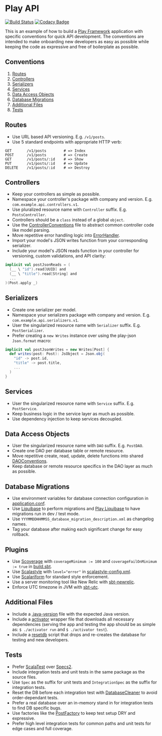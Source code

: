 # Play API

[![Build Status](https://travis-ci.org/jtescher/play-api.svg)](https://travis-ci.org/jtescher/play-api)
[![Codacy Badge](https://api.codacy.com/project/badge/grade/0833151a4327414eb7c01c9c7e7c4826)](https://www.codacy.com/app/jatescher/play-api)

This is an example of how to build a [Play Framework](https://www.playframework.com/) application with specific
conventions for quick API development. The conventions are intended to make onboarding new developers as easy as possible
while keeping the code as expressive and free of boilerplate as possible.

## Conventions

1. [Routes](#routes)
1. [Controllers](#controllers)
1. [Serializers](#serializers)
1. [Services](#services)
1. [Data Access Objects](#data-access-objects)
1. [Database Migrations](#database-migrations)
1. [Additional Files](#additional-files)
1. [Tests](#tests)

## Routes

+ Use URL based API versioning. E.g. `/v1/posts`.
+ Use 5 standard endpoints with appropriate HTTP verb:

```
GET       /v1/posts        # => Index
POST      /v1/posts        # => Create
GET       /v1/posts/:id    # => Show
PUT       /v1/posts/:id    # => Update
DELETE    /v1/posts/:id    # => Destroy
```

## Controllers

+ Keep your controllers as simple as possible.
+ Namespace your controller's package with company and version. E.g. `com.example.api.controllers.v1`.
+ Use pluralized resource name with `Controller` suffix. E.g. `PostsController`.
+ Controllers should be a `class` instead of a global `object`.
+ Use the [ControllerConventions](app/com/example/api/controllers/utils/ControllerConventions.scala) file to abstract
common controller code like model parsing.
+ Move repetitive error handling logic into [ErrorHandler](app/com/example/api/ErrorHandler.scala).
+ Import your model's JSON writes function from your corresponding serializer.
+ Include your model's JSON reads function in your controller for versioning, custom validations, and API clarity:

```scala
implicit val postJsonReads = (
  (__ \ "id").read[UUID] and
  (__ \ "title").read[String] and
  ...
)(Post.apply _)
```

## Serializers

+ Create one serializer per model.
+ Namespace your serializers package with company and version. E.g. `com.example.api.serializers.v1`.
+ User the singularized resource name with `Serializer` suffix. E.g. `PostSerializer`.
+ Prefer creating a `new Writes` instance over using the play-json `Json.format` macro:

```scala
implicit val postJsonWrites = new Writes[Post] {
  def writes(post: Post): JsObject = Json.obj(
    "id" -> post.id,
    "title" -> post.title,
    ...
  )
}
```

## Services

+ User the singularized resource name with `Service` suffix. E.g. `PostService`.
+ Keep business logic in the service layer as much as possible.
+ Use dependency injection to keep services decoupled.

## Data Access Objects

+ User the singularized resource name with `DAO` suffix. E.g. `PostDAO`.
+ Create one DAO per database table or remote resource.
+ Move repetitive create, read, update, delete functions into shared [DAOConventions](app/com/example/api/daos/DAOConventions.scala).
+ Keep database or remote resource specifics in the DAO layer as much as possible.

## Database Migrations

+ Use environment variables for database connection configuration in [application.conf](conf/application.conf).
+ Use [Liquibase](http://www.liquibase.org) to perform migrations and [Play Liquibase](https://github.com/Ticketfly/play-liquibase)
to have migrations run in dev / test mode.
+ Use `YYYMMDDHHMMSS_database_migration_description.xml` as changelog names.
+ Tag your database after making each significant change for easy rollback.

## Plugins

+ Use [Scoverage](https://github.com/scoverage/sbt-scoverage) with `coverageMinimum := 100` and `coverageFailOnMinimum := true`
in [build.sbt](build.sbt).
+ Use [Scalastyle](http://www.scalastyle.org/sbt.html) with `level="error"` in [scalastyle-config.xml](scalastyle-config.xml).
+ Use [Scalariform](https://github.com/daniel-trinh/scalariform) for standard style enforcement.
+ Use a server monitoring tool like New Relic with [sbt-newrelic](https://github.com/gilt/sbt-newrelic).
+ Enforce UTC timezone in JVM with [sbt-utc](https://github.com/tim-group/sbt-utc).

## Additional Files

+ Include a [.java-version](.java-version) file with the expected Java version.
+ Include a [activator](activator) wrapper file that downloads all necessary dependencies
(serving the app and testing the app should be as simple as: `$ ./activator run` and `$ ./activator test`).
+ Include a [resetdb](resetdb) script that drops and re-creates the database for testing and new developers.

## Tests

+ Prefer [ScalaTest](http://www.scalatest.org) over [Specs2](https://etorreborre.github.io/specs2).
+ Include integration tests and unit tests in the same package as the source files.
+ Use `Spec` as the suffix for unit tests and `IntegrationSpec` as the suffix for integration tests.
+ Reset the DB before each integration test with [DatabaseCleaner](test/utils/DatabaseCleaner.scala) to avoid order-dependant tests.
+ Prefer a real database over an in-memory stand in for integration tests to find DB specific bugs.
+ Use factories like the [PostFactory](test/factories/PostFactory.scala) to keep test setup DRY and expressive.
+ Prefer high level integration tests for common paths and unit tests for edge cases and full coverage.
